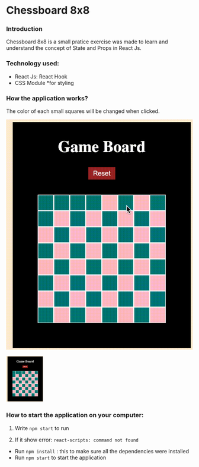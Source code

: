 # Chessboard 8x8

### Introduction
Chessboard 8x8 is a small pratice exercise was made to learn and understand the concept of State and Props in React Js.

### Technology used: 
  - React Js: React Hook
  - CSS Module *for styling

### How the application works?

The color of each small squares will be changed when clicked. 

![Game Board](https://github.com/emilydang14/chessboard-8x8/blob/master/demo.gif)

<img src="https://github.com/emilydang14/chessboard-8x8/blob/master/demo.gif" width="100">

### How to start the application on your computer:

1. Write `npm start` to run

2. If it show error: `react-scripts: command not found`
  - Run `npm install` : this to make sure all the dependencies were installed
  - Run `npm start` to start the application
